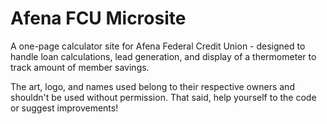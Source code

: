 # Afena FCU Microsite

A one-page calculator site for Afena Federal Credit Union - designed to handle loan calculations, lead generation, and display of a thermometer to track amount of member savings.

The art, logo, and names used belong to their respective owners and shouldn't be used without permission. That said, help yourself to the code or suggest improvements!
